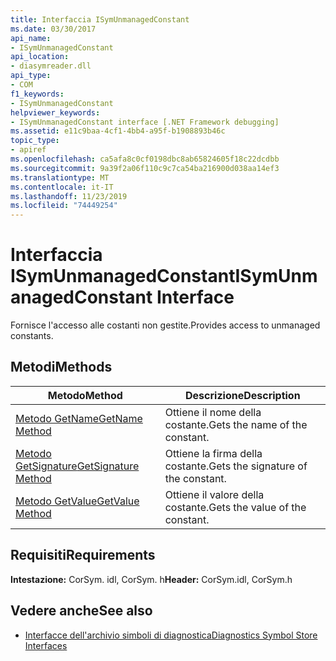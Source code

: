 ```yaml
---
title: Interfaccia ISymUnmanagedConstant
ms.date: 03/30/2017
api_name:
- ISymUnmanagedConstant
api_location:
- diasymreader.dll
api_type:
- COM
f1_keywords:
- ISymUnmanagedConstant
helpviewer_keywords:
- ISymUnmanagedConstant interface [.NET Framework debugging]
ms.assetid: e11c9baa-4cf1-4bb4-a95f-b1908893b46c
topic_type:
- apiref
ms.openlocfilehash: ca5afa8c0cf0198dbc8ab65824605f18c22dcdbb
ms.sourcegitcommit: 9a39f2a06f110c9c7ca54ba216900d038aa14ef3
ms.translationtype: MT
ms.contentlocale: it-IT
ms.lasthandoff: 11/23/2019
ms.locfileid: "74449254"
---
```

# <a name="isymunmanagedconstant-interface"></a><span data-ttu-id="004f9-102">Interfaccia ISymUnmanagedConstant</span><span class="sxs-lookup"><span data-stu-id="004f9-102">ISymUnmanagedConstant Interface</span></span>
<span data-ttu-id="004f9-103">Fornisce l'accesso alle costanti non gestite.</span><span class="sxs-lookup"><span data-stu-id="004f9-103">Provides access to unmanaged constants.</span></span>  
  
## <a name="methods"></a><span data-ttu-id="004f9-104">Metodi</span><span class="sxs-lookup"><span data-stu-id="004f9-104">Methods</span></span>  
  
|<span data-ttu-id="004f9-105">Metodo</span><span class="sxs-lookup"><span data-stu-id="004f9-105">Method</span></span>|<span data-ttu-id="004f9-106">Descrizione</span><span class="sxs-lookup"><span data-stu-id="004f9-106">Description</span></span>|  
|------------|-----------------|  
|[<span data-ttu-id="004f9-107">Metodo GetName</span><span class="sxs-lookup"><span data-stu-id="004f9-107">GetName Method</span></span>](../../../../docs/framework/unmanaged-api/diagnostics/isymunmanagedconstant-getname-method.md)|<span data-ttu-id="004f9-108">Ottiene il nome della costante.</span><span class="sxs-lookup"><span data-stu-id="004f9-108">Gets the name of the constant.</span></span>|  
|[<span data-ttu-id="004f9-109">Metodo GetSignature</span><span class="sxs-lookup"><span data-stu-id="004f9-109">GetSignature Method</span></span>](../../../../docs/framework/unmanaged-api/diagnostics/isymunmanagedconstant-getsignature-method.md)|<span data-ttu-id="004f9-110">Ottiene la firma della costante.</span><span class="sxs-lookup"><span data-stu-id="004f9-110">Gets the signature of the constant.</span></span>|  
|[<span data-ttu-id="004f9-111">Metodo GetValue</span><span class="sxs-lookup"><span data-stu-id="004f9-111">GetValue Method</span></span>](../../../../docs/framework/unmanaged-api/diagnostics/isymunmanagedconstant-getvalue-method.md)|<span data-ttu-id="004f9-112">Ottiene il valore della costante.</span><span class="sxs-lookup"><span data-stu-id="004f9-112">Gets the value of the constant.</span></span>|  
  
## <a name="requirements"></a><span data-ttu-id="004f9-113">Requisiti</span><span class="sxs-lookup"><span data-stu-id="004f9-113">Requirements</span></span>  
 <span data-ttu-id="004f9-114">**Intestazione:** CorSym. idl, CorSym. h</span><span class="sxs-lookup"><span data-stu-id="004f9-114">**Header:** CorSym.idl, CorSym.h</span></span>  
  
## <a name="see-also"></a><span data-ttu-id="004f9-115">Vedere anche</span><span class="sxs-lookup"><span data-stu-id="004f9-115">See also</span></span>

- [<span data-ttu-id="004f9-116">Interfacce dell'archivio simboli di diagnostica</span><span class="sxs-lookup"><span data-stu-id="004f9-116">Diagnostics Symbol Store Interfaces</span></span>](../../../../docs/framework/unmanaged-api/diagnostics/diagnostics-symbol-store-interfaces.md)
